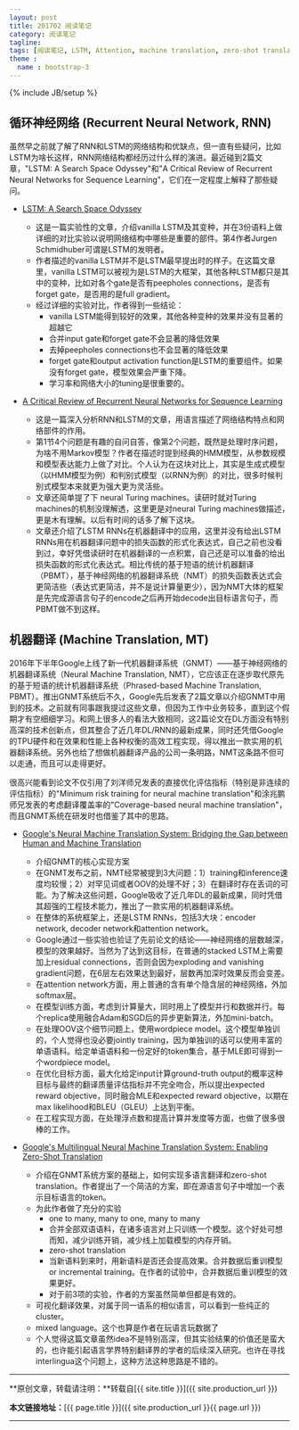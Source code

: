 ```yaml
---
layout: post
title: 201702 阅读笔记
category: 阅读笔记
tagline: 
tags: [阅读笔记, LSTM, Attention, machine translation, zero-shot translation, 机器翻译]
theme :
  name : bootstrap-3
---
```

{% include JB/setup %}

## 循环神经网络 (Recurrent Neural Network, RNN)

虽然早之前就了解了RNN和LSTM的网络结构和优缺点，但一直有些疑问，比如LSTM为啥长这样，RNN网络结构都经历过什么样的演进。最近碰到2篇文章，"LSTM: A Search Space Odyssey"和"A Critical Review of Recurrent Neural Networks for Sequence Learning"，它们在一定程度上解释了那些疑问。

+ [LSTM: A Search Space Odyssey](https://arxiv.org/abs/1503.04069)
  - 这是一篇实验性的文章，介绍vanilla LSTM及其变种，并在3份语料上做详细的对比实验以说明网络结构中哪些是重要的部件。第4作者Jurgen Schmidhuber可谓是LSTM的发明者。
  - 作者描述的vanilla LSTM并不是LSTM最早提出时的样子。在这篇文章里，vanilla LSTM可以被视为是LSTM的大框架，其他各种LSTM都只是其中的变种，比如对各个gate是否有peepholes connections，是否有forget gate，是否用的是full gradient。
  - 经过详细的实验对比，作者得到一些结论：
    + vanilla LSTM能得到较好的效果，其他各种变种的效果并没有显著的超越它
    + 合并input gate和forget gate不会显著的降低效果
    + 去掉peepholes connections也不会显著的降低效果
    + forget gate和output activation function是LSTM的重要组件。如果没有forget gate，模型效果会严重下降。
    + 学习率和网络大小的tuning是很重要的。

+ [A Critical Review of Recurrent Neural Networks for Sequence Learning](https://arxiv.org/abs/1506.00019)
  - 这是一篇深入分析RNN和LSTM的文章，用语言描述了网络结构特点和网络部件的作用。
  - 第1节4个问题是有趣的自问自答，像第2个问题，既然是处理时序问题，为啥不用Markov模型？作者在描述时提到经典的HMM模型，从参数规模和模型表达能力上做了对比。个人认为在这块对比上，其实是生成式模型（以HMM模型为例）和判别式模型（以RNN为例）的对比，很多时候判别式模型本来就更为强大更为灵活些。
  - 文章还简单提了下 neural Turing machines。读研时就对Turing machines的机制没理解透，这里更是对neural Turing machines做描述，更是木有理解。以后有时间的话多了解下这块。
  - 文章还介绍了LSTM RNNs在机器翻译中的应用，这里并没有给出LSTM RNNs用在机器翻译问题中的损失函数的形式化表达式，自己之前也没看到过，幸好凭借读研时在机器翻译的一点积累，自己还是可以准备的给出损失函数的形式化表达式。相比传统的基于短语的统计机器翻译（PBMT），基于神经网络的机器翻译系统（NMT）的损失函数表达式会更简洁些（表达式更简洁，并不是说计算量更少），因为NMT大体的框架是先完成源语言句子的encode之后再开始decode出目标语言句子，而PBMT做不到这样。

## 机器翻译 (Machine Translation, MT)

2016年下半年Google上线了新一代机器翻译系统（GNMT）——基于神经网络的机器翻译系统（Neural Machine Translation, NMT），它应该正在逐步取代原先的基于短语的统计机器翻译系统（Phrased-based Machine Translation, PBMT）。推出GNMT系统后不久，Google先后发表了2篇文章以介绍GNMT中用到的技术。之前就有同事跟我提过这些文章，但因为工作中业务较多，直到这个假期才有空细细学习。和网上很多人的看法大致相同，这2篇论文在DL方面没有特别高深的技术创新点，但其整合了近几年DL/RNN的最新成果，同时还凭借Google的TPU硬件和在效果和性能上各种权衡的高效工程实现，得以推出一款实用的机器翻译系统。另外也给了想做机器翻译产品的公司一条明路，NMT这条路不但可以走通，而且可以走得更好。

很高兴能看到论文不仅引用了刘洋师兄发表的直接优化评估指标（特别是非连续的评估指标）的"Minimum risk training for neural machine translation"和涂兆鹏师兄发表的考虑翻译覆盖率的"Coverage-based neural machine translation"，而且GNMT系统在研发时也借鉴了其中的思路。

+ [Google's Neural Machine Translation System: Bridging the Gap between Human and Machine Translation](https://arxiv.org/abs/1609.08144)
  - 介绍GNMT的核心实现方案
  - 在GNMT发布之前，NMT经常被提到3大问题：1）training和inference速度均较慢；2）对罕见词或者OOV的处理不好；3）在翻译时存在丢词的可能。为了解决这些问题，Google吸收了近几年DL的最新成果，同时凭借其超强的工程技术能力，推出了一款实用的机器翻译系统。
  - 在整体的系统框架上，还是LSTM RNNs，包括3大块：encoder network, decoder network和attention network。
  - Google通过一些实验也验证了先前论文的结论——神经网络的层数越深，模型的效果越好。当然为了达到这目标，在普通的stacked LSTM上需要加上residual connections，否则会因为exploding and vanishing gradient问题，在6层左右效果达到最好，层数再加深时效果反而会变差。
  - 在attention network方面，用上普通的含有单个隐含层的神经网络，外加softmax层。
  - 在模型训练方面，考虑到计算量大，同时用上了模型并行和数据并行。每个replica使用融合Adam和SGD后的异步更新算法，外加mini-batch。
  - 在处理OOV这个细节问题上，使用wordpiece model。这个模型单独训的，个人觉得也没必要jointly training，因为单独训的话可以使用丰富的单语语料。给定单语语料和一份定好的token集合，基于MLE即可得到一个wordpiece model。
  - 在优化目标方面，最大化给定input计算ground-truth output的概率这种目标与最终的翻译质量评估指标并不完全吻合，所以提出expected reward objective，同时融合MLE和expected reward objective，以期在max likelihood和BLEU（GLEU）上达到平衡。
  - 在工程实现方面，在处理浮点数和提高计算并发度等方面，也做了很多很棒的工作。

+ [Google's Multilingual Neural Machine Translation System: Enabling Zero-Shot Translation](https://arxiv.org/abs/1611.04558)
  - 介绍在GNMT系统方案的基础上，如何实现多语言翻译和zero-shot translation。作者提出了一个简洁的方案，即在源语言句子中增加一个表示目标语言的token。
  - 为此作者做了充分的实验
    + one to many, many to one, many to many
    + 合并全部双语语料，在诸多语言对上只训练一个模型。这个好处可想而知，减少训练开销，减少线上加载模型的内存开销。
    + zero-shot translation
    + 当新语料到来时，用新语料是否还会提高效果。合并数据后重训模型 or incremental training。在作者的试验中，合并数据后重训模型的效果更好。
    + 对于前3项的实验，作者的方案虽然简单但都是有效的。
  - 可视化翻译效果，对属于同一语系的相似语言，可以看到一些纯正的cluster。
  - mixed language。这个也算是作者在玩语言玩数据了
  - 个人觉得这篇文章虽然idea不是特别高深，但其实验结果的价值还是蛮大的，也许能引起语言学界特别翻译界的学者的后续深入研究。也许在寻找interlingua这个问题上，这种方法这种思路是不错的。


* * *

**原创文章，转载请注明：**转载自[{{ site.title }}]({{ site.production_url }})

**本文链接地址：**[{{ page.title }}]({{ site.production_url }}{{ page.url }})

* * *
